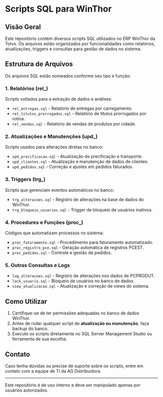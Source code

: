# Scripts SQL para WinThor

## Visão Geral
Este repositório contém diversos scripts SQL utilizados no ERP WinThor da Totvs. Os arquivos estão organizados por funcionalidades como relatórios, atualizações, triggers e consultas para gestão de dados no sistema.

## Estrutura de Arquivos
Os arquivos SQL estão nomeados conforme seu tipo e função:

### 1. Relatórios (rel_)
Scripts voltados para a extração de dados e análises:
- `rel_entregas.sql` - Relatório de entregas por carregamento.
- `rel_titulos_prorrogados.sql` - Relatório de títulos prorrogados por rotina.
- `rel_vendas.sql` - Relatório de vendas de produtos por cidade.

### 2. Atualizações e Manutenções (upd_)
Scripts usados para alterações diretas no banco:
- `upd_precificacao.sql` - Atualização de precificação e transporte.
- `upd_clientes.sql` - Atualização e manutenção de dados de clientes.
- `upd_pedidos.sql` - Correção e ajustes em pedidos faturados.

### 3. Triggers (trg_)
Scripts que gerenciam eventos automáticos no banco:
- `trg_alteracoes.sql` - Registro de alterações na base de dados do WinThor.
- `trg_bloqueio_usuarios.sql` - Trigger de bloqueio de usuários inativos.

### 4. Procedures e Funções (proc_)
Códigos que automatizam processos no sistema:
- `proc_faturamento.sql` - Procedimento para faturamento automatizado.
- `proc_registro_pce.sql` - Geração automática de registros PCEST.
- `proc_pedidos.sql` - Controle e gestão de pedidos.

### 5. Outras Consultas e Logs
- `log_alteracoes.sql` - Registro de alterações nos dados de PCPRODUT.
- `lock_usuario.sql` - Bloqueio de usuários no banco de dados.
- `view_atualizacao.sql` - Atualização e correção de views do sistema.

## Como Utilizar
1. Certifique-se de ter permissões adequadas no banco de dados WinThor.
2. Antes de rodar qualquer script de **atualização ou manutenção**, faça backup do banco.
3. Execute os scripts diretamente no SQL Server Management Studio ou ferramenta de sua escolha.

## Contato
Caso tenha dúvidas ou precise de suporte sobre os scripts, entre em contato com a equipe de TI da AG Distribuidora.

---
Este repositório é de uso interno e deve ser manipulado apenas por usuários autorizados.

